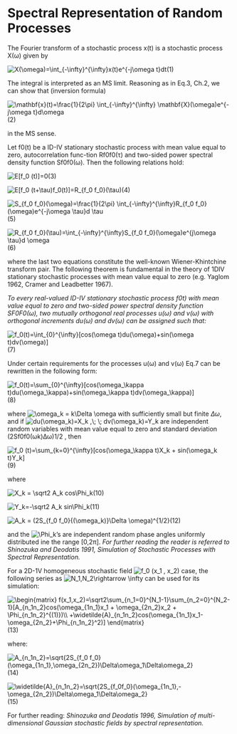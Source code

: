 # Spectral Representation of Random Processes

The Fourier transform of a stochastic process x(t) is a stochastic process X(ω) given by

<img src="https://latex.codecogs.com/gif.latex?\inline&space;X(\omega)=\int_{-\infty}^{\infty}x(t)e^{-j\omega&space;t}dt" title="X(\omega)=\int_{-\infty}^{\infty}x(t)e^{-j\omega t}dt" />(1)

The integral is interpreted as an MS limit. Reasoning as in Eq.3, Ch.2, we can show that
(inversion formula)

<img src="https://latex.codecogs.com/gif.latex?\mathbf{x}(t)=\frac{1}{2\pi}&space;\int_{-\infty}^{\infty}&space;\mathbf{X}(\omega)e^{-j\omega&space;t}d\omega" title="\mathbf{x}(t)=\frac{1}{2\pi} \int_{-\infty}^{\infty} \mathbf{X}(\omega)e^{-j\omega t}d\omega" />(2)

in the MS sense.

Let f0(t) be a ID-IV stationary stochastic process with mean value equal to zero, autocorrelation func-tion Rf0f0(τ) and two-sided power spectral density function Sf0f0(ω). Then the following relations hold:

<img src="https://latex.codecogs.com/gif.latex?E[f_0&space;(t)]=0" title="E[f_0 (t)]=0" />(3)

<img src="https://latex.codecogs.com/gif.latex?E[f_0&space;(t&plus;\tau)f_0(t)]=R_{f_0&space;f_0}(\tau)" title="E[f_0 (t+\tau)f_0(t)]=R_{f_0 f_0}(\tau)" />(4)

<img src="https://latex.codecogs.com/gif.latex?\inline&space;S_{f_0&space;f_0}(\omega)=\frac{1}{2\pi}&space;\int_{-\infty}^{\infty}R_{f_0&space;f_0}(\omega)e^{-j\omega&space;\tau}d&space;\tau" title="S_{f_0 f_0}(\omega)=\frac{1}{2\pi} \int_{-\infty}^{\infty}R_{f_0 f_0}(\omega)e^{-j\omega \tau}d \tau" />(5)

<img src="https://latex.codecogs.com/gif.latex?\inline&space;R_{f_0&space;f_0}(\tau)=\int_{-\infty}^{\infty}S_{f_0&space;f_0}(\omega)e^{j\omega&space;\tau}d&space;\omega" title="R_{f_0 f_0}(\tau)=\int_{-\infty}^{\infty}S_{f_0 f_0}(\omega)e^{j\omega \tau}d \omega" />(6)


where the last two equations constitute the well-known Wiener-Khintchine transform pair. 
The following theorem is fundamental in the theory of 1DIV stationary stochastic processes with mean value equal to zero (e.g. Yaglom 1962, Cramer and Leadbetter 1967). 

*To every real-valued ID-IV stationary stochastic process f0t) with mean value equal to zero and two-sided power spectral density function SF0F0(ω), two mutually orthogonal real processes u(ω) and v(ω) with orthogonal increments du(ω) and dv(ω) can be assigned such that:*

<img src="https://latex.codecogs.com/gif.latex?\inline&space;f_0(t)=\int_{0}^{\infty}[cos(\omega&space;t)du(\omega)&plus;sin(\omega&space;t)dv(\omega)]" title="f_0(t)=\int_{0}^{\infty}[cos(\omega t)du(\omega)+sin(\omega t)dv(\omega)]" />(7)

Under certain requirements for the processes u(ω) and v(ω) Eq.7 can be rewritten in the following form: 

<img src="https://latex.codecogs.com/gif.latex?\inline&space;f_0(t)=\sum_{0}^{\infty}[cos(\omega_\kappa&space;t)du(\omega_\kappa)&plus;sin(\omega_\kappa&space;t)dv(\omega_\kappa)]" title="f_0(t)=\sum_{0}^{\infty}[cos(\omega_\kappa t)du(\omega_\kappa)+sin(\omega_\kappa t)dv(\omega_\kappa)]" />(8)

where <img src="https://latex.codecogs.com/gif.latex?\inline&space;\omega_k&space;=&space;k\Delta&space;\omega" title="\omega_k = k\Delta \omega" /> with sufficiently small but finite *Δω*, and if <img src="https://latex.codecogs.com/gif.latex?\inline&space;du(\omega_k)=X_k&space;,\;&space;\;&space;dv(\omega_k)=Y_k" title="du(\omega_k)=X_k ,\; \; dv(\omega_k)=Y_k" /> are independent random variables with mean value equal to zero and standard deviation (2Sf0f0(ωk)Δω)1/2 , then

<img src="https://latex.codecogs.com/gif.latex?\inline&space;f_0&space;(t)=\sum_{k=0}^{\infty}[cos(\omega_\kappa&space;t)X_k&space;&plus;&space;sin(\omega_k&space;t)Y_k]" title="f_0 (t)=\sum_{k=0}^{\infty}[cos(\omega_\kappa t)X_k + sin(\omega_k t)Y_k]" />(9)

where

<img src="https://latex.codecogs.com/gif.latex?\inline&space;X_k&space;=&space;\sqrt2&space;A_k&space;cos\Phi_k" title="X_k = \sqrt2 A_k cos\Phi_k" />(10)

<img src="https://latex.codecogs.com/gif.latex?\inline&space;Y_k=-\sqrt2&space;A_k&space;sin\Phi_k" title="Y_k=-\sqrt2 A_k sin\Phi_k" />(11)

<img src="https://latex.codecogs.com/gif.latex?\inline&space;A_k&space;=&space;(2S_{f_0&space;f_0}{(\omega_k)}\Delta&space;\omega)^{1/2}" title="A_k = (2S_{f_0 f_0}{(\omega_k)}\Delta \omega)^{1/2}" />(12)

and the <img src="https://latex.codecogs.com/gif.latex?\inline&space;\Phi_k" title="\Phi_k" />’s are independent random phase angles uniformly distributed ine the range [0,2π]. *For further reading the reader is referred to Shinozuka and Deodatis 1991, Simulation of Stochastic Processes with Spectral Representation.*


For a 2D-1V homogeneous stochastic field <img src="https://latex.codecogs.com/gif.latex?\inline&space;f_0&space;(x_1&space;,&space;x_2)" title="f_0 (x_1 , x_2)" /> case, the following series as <img src="https://latex.codecogs.com/gif.latex?\inline&space;N_1,N_2\rightarrow&space;\infty" title="N_1,N_2\rightarrow \infty" /> can be used for its simulation:

<img src="https://latex.codecogs.com/gif.latex?\inline&space;\begin{matrix}&space;f(x_1,x_2)=\sqrt2\sum_{n_1=0}^{N_1-1}\sum_{n_2=0}^{N_2-1}[A_{n_1n_2}cos(\omega_{1n_1}x_1&space;&plus;&space;\omega_{2n_2}x_2&space;&plus;&space;\Phi_{n_1n_2}^{(1)})\\&space;&plus;\widetilde{A}_{n_1n_2}cos(\omega_{1n_1}x_1-\omega_{2n_2}&plus;\Phi_{n_1n_2}^2)]&space;\end{matrix}" title="\begin{matrix} f(x_1,x_2)=\sqrt2\sum_{n_1=0}^{N_1-1}\sum_{n_2=0}^{N_2-1}[A_{n_1n_2}cos(\omega_{1n_1}x_1 + \omega_{2n_2}x_2 + \Phi_{n_1n_2}^{(1)})\\ +\widetilde{A}_{n_1n_2}cos(\omega_{1n_1}x_1-\omega_{2n_2}+\Phi_{n_1n_2}^2)] \end{matrix}" />(13)

where:

<img src="https://latex.codecogs.com/gif.latex?\inline&space;A_{n_1n_2}=\sqrt{2S_{f_0&space;f_0}&space;(\omega_{1n_1},\omega_{2n_2})\Delta\omega_1\Delta\omega_2}" title="A_{n_1n_2}=\sqrt{2S_{f_0 f_0} (\omega_{1n_1},\omega_{2n_2})\Delta\omega_1\Delta\omega_2}" />(14)

<img src="https://latex.codecogs.com/gif.latex?\inline&space;\widetilde{A}_{n_1n_2}=\sqrt{2S_{f_0f_0}(\omega_{1n_1},-\omega_{2n_2})\Delta\omega_1\Delta\omega_2}" title="\widetilde{A}_{n_1n_2}=\sqrt{2S_{f_0f_0}(\omega_{1n_1},-\omega_{2n_2})\Delta\omega_1\Delta\omega_2}" />(15)

For further reading: *Shinozuka and Deodatis 1996, Simulation of multi-dimensional Gaussian stochastic fields by spectral representation.*
